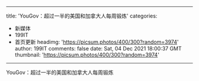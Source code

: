 
---
title: 'YouGov：超过一半的美国和加拿大人每周锻炼'
categories: 
 - 新媒体
 - 199IT
 - 首页更新
headimg: 'https://picsum.photos/400/300?random=3974'
author: 199IT
comments: false
date: Sat, 04 Dec 2021 18:00:37 GMT
thumbnail: 'https://picsum.photos/400/300?random=3974'
---

<div>   
YouGov：超过一半的美国和加拿大人每周锻炼  
</div>
            